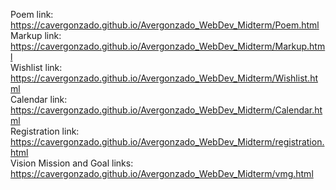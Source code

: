 Poem link: https://cavergonzado.github.io/Avergonzado_WebDev_Midterm/Poem.html<br>
Markup link: https://cavergonzado.github.io/Avergonzado_WebDev_Midterm/Markup.html <br>
Wishlist link: https://cavergonzado.github.io/Avergonzado_WebDev_Midterm/Wishlist.html <br>
Calendar link: https://cavergonzado.github.io/Avergonzado_WebDev_Midterm/Calendar.html <br>
Registration link: https://cavergonzado.github.io/Avergonzado_WebDev_Midterm/registration.html <br>
Vision Mission and Goal links: https://cavergonzado.github.io/Avergonzado_WebDev_Midterm/vmg.html
